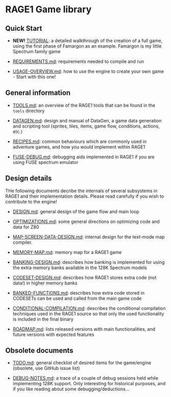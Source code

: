 # RAGE1 Game library

## Quick Start

* **NEW!** [TUTORIAL](tutorial/README.md): a detailed walkthrough of the
  creation of a full game, using the first phase of Famargon as an example. 
  Famargon is my little Spectrum family game

* [REQUIREMENTS.md](REQUIREMENTS.md): requirements needed to compile and run

* [USAGE-OVERVIEW.md](USAGE-OVERVIEW.md): how to use the engine to create your own
  game - Start with this one!

## General information

* [TOOLS.md](TOOLS.md): an overview of the RAGE1 tools that can be found in
  the `tools` directory

* [DATAGEN.md](DATAGEN.md): design and manual of DataGen, a game data
  generation and scripting tool (sprites, tiles, items, game flow,
  conditions, actions, etc.)

* [RECIPES.md](RECIPES.md): common behaviours which are commonly used in
  adventure games, and how you would implement within RAGE1

* [FUSE-DEBUG.md](FUSE-DEBUG.md): debugging aids implemented in RAGE1 if you
  are using FUSE spectrum emulator

## Design details

THe following documents decribe the internals of several subsystems in RAGE1
and their implementation details. Please read carefully if you wish to
contribute to the engine!

* [DESIGN.md](DESIGN.md): general design of the game flow and main loop

* [OPTIMIZATIONS.md](OPTIMIZATIONS.md): some general directions on
  optimizing code and data for Z80

* [MAP-SCREEN-DATA-DESIGN.md](MAP-SCREEN-DATA-DESIGN.md): internal design
  for the text-mode map compiler.

* [MEMORY-MAP.md](MEMORY-MAP.md): memory map for a RAGE1 game

* [BANKING-DESIGN.md](BANKING-DESIGN.md): describes how banking is
  implemented for using the extra memory banks available in the 128K
  Spectrum models

* [CODESET-DESIGN.md](CODESET-DESIGN.md): describes how RAGE1 stores extra
  code (not data!) in higher memory banks

* [BANKED-FUNCTIONS.md](BANKED-FUNCTIONS.md): describes how extra code
  stored in CODESETs can be used and called from the main game code

* [CONDITIONAL-COMPILATION.md](CONDITIONAL-COMPILATION.md): describes the
  conditional compilation techniques used in the RAGE1 source so that only
  the used functionality is included in the final binary

* [ROADMAP.md](): lists released versions with main functionalities, and
  future versions with expected features

## Obsolete documents

* [TODO.md](TODO.md): general checklist of desired items for the game/engine
  (obsolete, use GitHub issue list)

* [DEBUG-NOTES.md](DEBUG-NOTES.md): a trace of a couple of debug sessions
  held while implementing 128K support. Only interesting for historical
  purposes, and if you like reading about some debugging/deductions...
